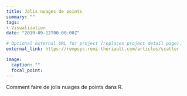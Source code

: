 ```yaml
---
title: Jolis nuages de points
summary: ""
tags:
- Visualization
date: "2019-09-12T00:00:00Z"

# Optional external URL for project (replaces project detail page).
external_link: https://rempsyc.remi-theriault.com/articles/scatter

image:
  caption: ""
  focal_point:
---
```


Comment faire de jolis nuages de points dans R.

